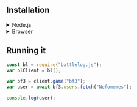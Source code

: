 ## Installation

<details>

<summary><bold>Node.js</bold></summary>
<br/>

If you are installing battlelog.js in a Node.js environment:

If you want to install this trough the NPM registry.

```bash
npm i battlelog.js
```

Or if you use Yarn:

```bash
yarn add battlelog.js
```

You can even install it from GitHub:

```bash
npm i Nefomemes/battlelog.js
```

Or if you use Yarn:

```
yarn add https://github.com/Nefomemes/battlelog.js.git
```

</details>
<details>
<summary>Browser</summary>

<br/>

First of all, you will need to get a CDN link. You can find a CDN link for this
library in pretty much any major CDN services, like
[JSDelivr](https://www.jsdelivr.com/package/npm/battlelog.js),
[UnPKG](https://unpkg.com/), and [GitCDN](https://gitcdn.link)

You can use two bundles, one is the development bundle (dist/bundle.dev.js) and the
minified production bundle (dist/bundle.prod.min.js)

Note that due to [#67](https://github.com/Nefomemes/battlelog.js/issues/67), the
production bundle is unusable. Please uae the development bundle instead.

</details>

## Running it

```js
const bl = require("battlelog.js");
var blClient = bl();

var bf3 = client.game("bf3");
var user = await bf3.users.fetch("Nefomemes");

console.log(user);
```
